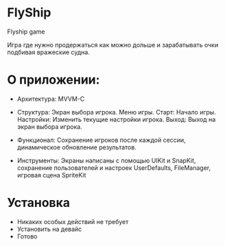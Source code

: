 # FlyShip
Flyship game

Игра где нужно продержаться как можно дольше и зарабатывать очки подбивая вражеские судна.

# О приложении:
- Архитектура: MVVM-С
- Структура:   Экран выбора игрока.
               Меню игры.
                Старт: Начало игры.
                Настройки: Изменить текущие настройки игрока.
               Выход: Выход на экран выбора игрока.
              
- Функционал:  Сохранение игроков после каждой сессии, динамическое обновление результатов.

- Инструменты: Экраны написаны с помощью UIKit и SnapKit, сохранение пользователей и настроек UserDefaults, FileManager, игровая сцена SpriteKit
              
# Установка
- Никаких особых действий не требует
- Установить на девайс
- Готово
            

